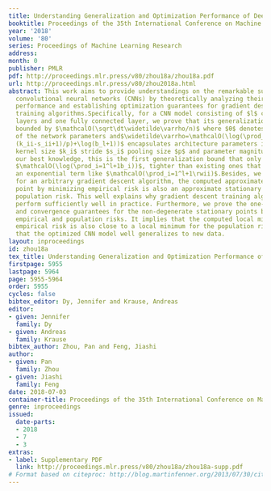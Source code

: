 ```yaml
---
title: Understanding Generalization and Optimization Performance of Deep CNNs
booktitle: Proceedings of the 35th International Conference on Machine Learning
year: '2018'
volume: '80'
series: Proceedings of Machine Learning Research
address: 
month: 0
publisher: PMLR
pdf: http://proceedings.mlr.press/v80/zhou18a/zhou18a.pdf
url: http://proceedings.mlr.press/v80/zhou2018a.html
abstract: This work aims to provide understandings on the remarkable success of deep
  convolutional neural networks (CNNs) by theoretically analyzing their generalization
  performance and establishing optimization guarantees for gradient descent based
  training algorithms.Specifically, for a CNN model consisting of $l$ convolutional
  layers and one fully connected layer, we prove that its generalization error is
  bounded by $\mathcalO(\sqrt\dt\widetilde\varrho/n)$ where $θ$ denotes freedom degree
  of the network parameters and$\widetilde\varrho=\mathcalO(\log(\prod_i=1^l\rwii
  (k_ii-s_ii+1)/p)+\log(b_l+1))$ encapsulates architecture parameters including the
  kernel size $k_i$ stride $s_i$ pooling size $p$ and parameter magnitude $b_i$ To
  our best knowledge, this is the first generalization bound that only depends on
  $\mathcalO(\log(\prod_i=1^l+1b_i))$, tighter than existing ones that all involve
  an exponential term like $\mathcalO(\prod_i=1^l+1\rwii)$.Besides, we prove that
  for an arbitrary gradient descent algorithm, the computed approximate stationary
  point by minimizing empirical risk is also an approximate stationary point to the
  population risk. This well explains why gradient descent training algorithms usually
  perform sufficiently well in practice. Furthermore, we prove the one-to-one correspondence
  and convergence guarantees for the non-degenerate stationary points between the
  empirical and population risks. It implies that the computed local minimum for the
  empirical risk is also close to a local minimum for the population risk, thus ensuring
  that the optimized CNN model well generalizes to new data.
layout: inproceedings
id: zhou18a
tex_title: Understanding Generalization and Optimization Performance of Deep {CNN}s
firstpage: 5955
lastpage: 5964
page: 5955-5964
order: 5955
cycles: false
bibtex_editor: Dy, Jennifer and Krause, Andreas
editor:
- given: Jennifer
  family: Dy
- given: Andreas
  family: Krause
bibtex_author: Zhou, Pan and Feng, Jiashi
author:
- given: Pan
  family: Zhou
- given: Jiashi
  family: Feng
date: 2018-07-03
container-title: Proceedings of the 35th International Conference on Machine Learning
genre: inproceedings
issued:
  date-parts:
  - 2018
  - 7
  - 3
extras:
- label: Supplementary PDF
  link: http://proceedings.mlr.press/v80/zhou18a/zhou18a-supp.pdf
# Format based on citeproc: http://blog.martinfenner.org/2013/07/30/citeproc-yaml-for-bibliographies/
---
```

